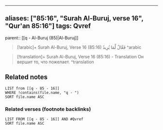 
---
aliases: ["85:16", "Surah Al-Buruj, verse 16", "Qur'an 85:16"]
tags: Qvref
---

parent:: [[q - Al-Buruj (85)|Al-Buruj]]

> [!arabic]+ Surah Al-Buruj, Verse 16 (85:16)
> <span class="quran-arabic">فَعَّالٌ لِّمَا يُرِيدُ</span>
^arabic

> [!translation]+ Surah Al-Buruj, Verse 16 (85:16) - Translation
> Он вершит то, что пожелает.
^translation



## Related notes
```dataview
LIST from [[q - 85 - 16]]
WHERE !contains(file.name, "q - ")
SORT file.name ASC
```

### Related verses (footnote backlinks)
```dataview
LIST FROM [[q - 85 - 16]] AND #Qvref
SORT file.name ASC
```

